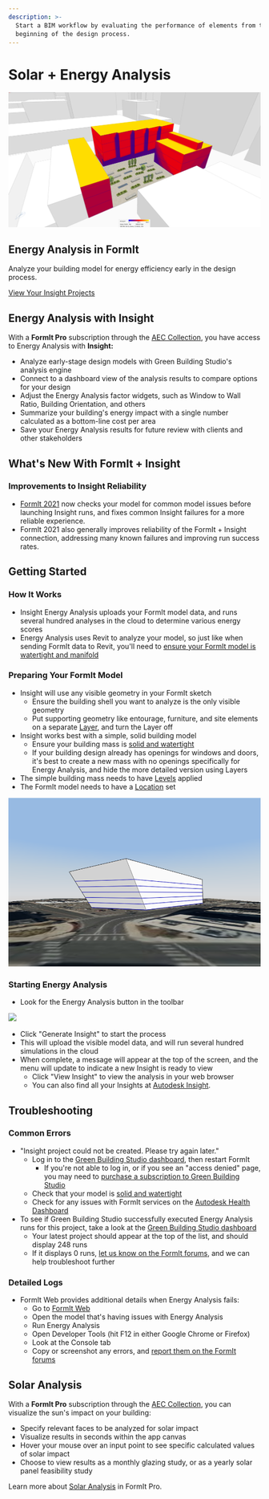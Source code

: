 ```yaml
---
description: >-
  Start a BIM workflow by evaluating the performance of elements from the
  beginning of the design process.
---
```


# Solar + Energy Analysis

![](<../.gitbook/assets/20220317 Solar Analysis.png>)

## Energy Analysis in FormIt

Analyze your building model for energy efficiency early in the design process.

[View Your Insight Projects](https://gbs.autodesk.com/OneEnergy/Insight)

## Energy Analysis with Insight

With a **FormIt Pro** subscription through the [AEC Collection](https://www.autodesk.com/collections/architecture-engineering-construction/overview), you have access to Energy Analysis with **Insight:**

* Analyze early-stage design models with Green Building Studio's analysis engine
* Connect to a dashboard view of the analysis results to compare options for your design
* Adjust the Energy Analysis factor widgets, such as Window to Wall Ratio, Building Orientation, and others
* Summarize your building's energy impact with a single number calculated as a bottom-line cost per area
* Save your Energy Analysis results for future review with clients and other stakeholders

## What's New With FormIt + Insight <a href="#insight-what-s-new" id="insight-what-s-new"></a>

### **Improvements to Insight Reliability** <a href="#improvements-to-insight-reliability" id="improvements-to-insight-reliability"></a>

* [FormIt 2021](https://formit.autodesk.com/blog/post/introducing-formit-2021) now checks your model for common model issues before launching Insight runs, and fixes common Insight failures for a more reliable experience.
* FormIt 2021 also generally improves reliability of the FormIt + Insight connection, addressing many known failures and improving run success rates.

## Getting Started <a href="#insight-getting-started" id="insight-getting-started"></a>

### **How It Works** <a href="#how-it-works" id="how-it-works"></a>

* Insight Energy Analysis uploads your FormIt model data, and runs several hundred analyses in the cloud to determine various energy scores
* Energy Analysis uses Revit to analyze your model, so just like when sending FormIt data to Revit, you'll need to [ensure your FormIt model is watertight and manifold](https://formit.autodesk.com/blog/post/repairing-solid-models)

### **Preparing Your FormIt Model** <a href="#preparing-your-formit-model" id="preparing-your-formit-model"></a>

* Insight will use any visible geometry in your FormIt sketch
  * Ensure the building shell you want to analyze is the only visible geometry
  * Put supporting geometry like entourage, furniture, and site elements on a separate [Layer](../tool-library/layers.md), and turn the Layer off
* Insight works best with a simple, solid building model
  * Ensure your building mass is [solid and watertight](https://formit.autodesk.com/blog/post/repairing-solid-models)
  * If your building design already has openings for windows and doors, it's best to create a new mass with no openings specifically for Energy Analysis, and hide the more detailed version using Layers
* The simple building mass needs to have [Levels](../tool-library/levels-and-area.md) applied
* The FormIt model needs to have a [Location](../tool-library/setting-location.md) set

![](../.gitbook/assets/insight.png)

### **Starting Energy Analysis** <a href="#starting-energy-analysis" id="starting-energy-analysis"></a>

* Look for the Energy Analysis button in the toolbar

![](../.gitbook/assets/generate\_insight.png)

* Click "Generate Insight" to start the process
* This will upload the visible model data, and will run several hundred simulations in the cloud
* When complete, a message will appear at the top of the screen, and the menu will update to indicate a new Insight is ready to view
  * Click "View Insight" to view the analysis in your web browser
  * You can also find all your Insights at [Autodesk Insight](https://gbs.autodesk.com/OneEnergy/Insight).

## Troubleshooting <a href="#insight-troubleshooting" id="insight-troubleshooting"></a>

### **Common Errors** <a href="#common-errors" id="common-errors"></a>

* "Insight project could not be created. Please try again later."
  * Log in to the [Green Building Studio dashboard](https://gbs.autodesk.com/GBS/Project), then restart FormIt
    * If you're not able to log in, or if you see an "access denied" page, you may need to [purchase a subscription to Green Building Studio](https://knowledge.autodesk.com/search-result/caas/CloudHelp/cloudhelp/ENU/BPA-Help/files/GUID-7FCFF904-F943-4020-BF7F-53AA7148673D-htm.html)
  * Check that your model is [solid and watertight](https://formit.autodesk.com/blog/post/repairing-solid-models)
  * Check for any issues with FormIt services on the [Autodesk Health Dashboard](https://health.autodesk.com/)
* To see if Green Building Studio successfully executed Energy Analysis runs for this project, take a look at the [Green Building Studio dashboard](https://gbs.autodesk.com/GBS/Project)
  * Your latest project should appear at the top of the list, and should display 248 runs
  * If it displays 0 runs, [let us know on the FormIt forums](https://forums.autodesk.com/t5/formit-forum/bd-p/142), and we can help troubleshoot further

### **Detailed Logs** <a href="#detailed-logs" id="detailed-logs"></a>

* FormIt Web provides additional details when Energy Analysis fails:
  * Go to [FormIt Web](https://formit.autodesk.com/app)
  * Open the model that's having issues with Energy Analysis
  * Run Energy Analysis
  * Open Developer Tools (hit F12 in either Google Chrome or Firefox)
  * Look at the Console tab
  * Copy or screenshot any errors, and [report them on the FormIt forums](https://forums.autodesk.com/t5/formit-forum/bd-p/142)

## Solar Analysis

With a **FormIt Pro** subscription through the [AEC Collection](https://www.autodesk.com/collections/architecture-engineering-construction/overview), you can visualize the sun's impact on your building:

* Specify relevant faces to be analyzed for solar impact
* Visualize results in seconds within the app canvas
* Hover your mouse over an input point to see specific calculated values of solar impact
* Choose to view results as a monthly glazing study, or as a yearly solar panel feasibility study

Learn more about [Solar Analysis](../tool-library/solar-analysis.md) in FormIt Pro.
